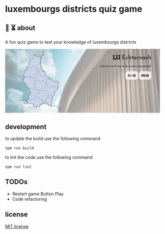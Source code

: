 # luxembourgs districts quiz game

## 🙋 ⏳ about

A fun quiz game to test your knowledge of luxembourgs districts

![luxembourgs districts quiz game](/assets/game_screen.jpg)

## development

to update the build use the following command

    npm run build

to lint the code use the following command

    npm run lint

## TODOs

* Restart game Button Play
* Code refactoring

## license

[MIT license](LICENSE)